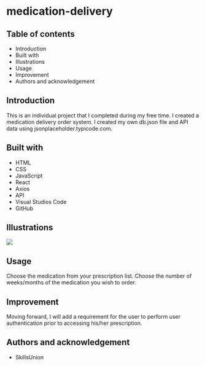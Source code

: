 # medication-delivery


## Table of contents

* Introduction
* Built with
* Illustrations
* Usage
* Improvement
* Authors and acknowledgement

## Introduction

This is an individual project that I completed during my free time. I created a medication delivery order system. I created my own db.json file and API data using jsonplaceholder.typicode.com.

## Built with

* HTML
* CSS
* JavaScript
* React
* Axios
* API
* Visual Studios Code
* GitHub

## Illustrations

![](https://github.com/Sarah-Specialist/medication-delivery/blob/5588f524051e2a19174260e9d9f5326bf4a75b9e/medication-delivery/src/Untitled.jpg)

## Usage

Choose the medication from your prescription list.
Choose the number of weeks/months of the medication you wish to order.

## Improvement

Moving forward, I will add a requirement for the user to perform user authentication prior to accessing his/her prescription.

## Authors and acknowledgement

* SkillsUnion
